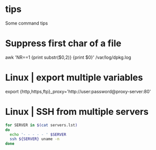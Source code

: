 # tips
Some command tips

# Suppress first char of a file
awk 'NR==1 {print substr($0,2)} {print $0}' /var/log/dpkg.log

# Linux | export multiple variables
export {http,https,ftp}_proxy='http://user:password@proxy-server:80'

# Linux | SSH from multiple servers
```bash
for SERVER in $(cat servers.lst)
do
  echo '- - - - - ' $SERVER
  ssh ${SERVER} uname -n
done
```
